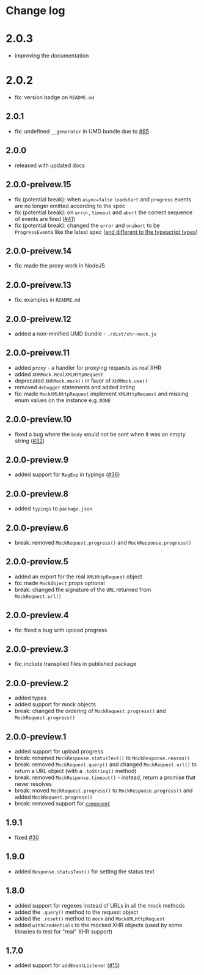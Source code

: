 # Change log

# 2.0.3

- improving the documentation

# 2.0.2

- fix: version badge on `README.md`

## 2.0.1

- fix: undefined `__generator` in UMD bundle due to [#85](https://github.com/rollup/rollup-plugin-typescript/issues/85)

## 2.0.0

- released with updated docs

## 2.0.0-preivew.15

- fix (potential break): when `async=false` `loadstart` and `progress` events are no longer emitted according to the spec
- fix (potential break): on `error`, `timeout` and `abort` the correct sequence of events are fired ([#41](https://github.com/jameslnewell/xhr-mock/issues/41))
- fix (potential break): changed the `error` and `onabort` to be `ProgressEvent`s like the latest spec ([and different to the typescript types](https://github.com/Microsoft/TypeScript/issues/19830))

## 2.0.0-preivew.14

- fix: made the proxy work in NodeJS

## 2.0.0-preivew.13

- fix: examples in `README.md`

## 2.0.0-preivew.12

- added a non-minified UMD bundle - `./dist/xhr-mock.js`

## 2.0.0-preivew.11

- added `proxy` - a handler for proxying requests as real XHR
- added `XHRMock.RealXMLHttpRequest`
- deprecated `XHRMock.mock()` in favor of `XHRMock.use()`
- removed `debugger` statements and added linting
- fix: made `MockXMLHttpRequest` implement `XMLHttpRequest` and missing enum values on the instance e.g. `DONE`

## 2.0.0-preview.10

- fixed a bug where the `body` would not be sent when it was an empty string ([#32](https://github.com/jameslnewell/xhr-mock/issues/32))

## 2.0.0-preview.9

- added support for `RegExp` in typings ([#36](https://github.com/jameslnewell/xhr-mock/pull/36))

## 2.0.0-preview.8

- added `typings` to `package.json`

## 2.0.0-preview.6

- break: removed `MockRequest.progress()` and `MockResponse.progress()`

## 2.0.0-preview.5

- added an export for the real `XMLHttpRequest` object
- fix: made `MockObject` props optional
- break: changed the signature of the `URL` returned from `MockRequest.url()`

## 2.0.0-preview.4

- fix: fixed a bug with upload progress

## 2.0.0-preview.3

- fix: include transpiled files in published package

## 2.0.0-preview.2

- added types
- added support for mock objects
- break: changed the ordering of `MockRequest.progress()` and `MockRequest.progress()`

## 2.0.0-preview.1

- added support for upload progress
- break: renamed `MockResponse.statusText()` to `MockResponse.reason()`
- break: removed `MockRequest.query()` and changed `MockRequest.url()` to return a URL object (with a `.toString()` method)
- break: removed `MockResponse.timeout()` - instead, return a promise that never resolves
- break: moved `MockRequest.progress()` to `MockResponse.progress()` and added `MockRequest.progress()`
- break: removed support for [`component`](https://github.com/componentjs/component)

## 1.9.1

- fixed [#30](https://github.com/jameslnewell/xhr-mock/issues/30)

## 1.9.0

- added `Response.statusText()` for setting the status text

## 1.8.0

- added support for regexes instead of URLs in all the mock methods
- added the `.query()` method to the request object
- added the `.reset()` method to `mock` and `MockXMLHttpRequest`
- added `withCredentials` to the mocked XHR objects (used by some libraries to test for "real" XHR support)

## 1.7.0

- added support for `addEventListener` ([#15](https://github.com/jameslnewell/xhr-mock/pull/15))
